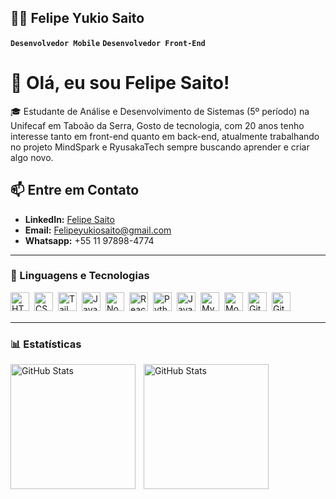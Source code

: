 ## 👨‍💻 Felipe Yukio Saito

**`Desenvolvedor Mobile`**  **`Desenvolvedor Front-End`** 

# 👋 Olá, eu sou Felipe Saito!

🎓 Estudante de Análise e Desenvolvimento de Sistemas (5º período) na Unifecaf em Taboão da Serra, Gosto de tecnologia, com 20 anos tenho interesse tanto em front-end quanto em back-end, atualmente trabalhando no projeto MindSpark e RyusakaTech sempre buscando aprender e criar algo novo.

## 📫 Entre em Contato

- **LinkedIn:** [Felipe Saito](https://www.linkedin.com/in/felipeyukiosaito/)  
- **Email:** Felipeyukiosaito@gmail.com
- **Whatsapp:** +55 11 97898-4774

---

### 🤖 Linguagens e Tecnologias

<img 
    align="left" 
    alt="HTML" 
    title="HTML" 
    width="30px" 
    style="padding-right: 5px;" 
    src="https://cdn.jsdelivr.net/gh/devicons/devicon/icons/html5/html5-original.svg" 
/>
<img 
    align="left" 
    alt="CSS" 
    title="CSS" 
    width="30px" 
    style="padding-right: 5px;" 
    src="https://cdn.jsdelivr.net/gh/devicons/devicon/icons/css3/css3-original.svg" 
/>
<img 
    align="left" 
    alt="Tailwind CSS" 
    title="Tailwind CSS" 
    width="30px" 
    style="padding-right: 5px; margin-top: 0px;" 
    src="https://cdn.jsdelivr.net/gh/devicons/devicon@latest/icons/tailwindcss/tailwindcss-original.svg" 
/>
<img 
    align="left" 
    alt="JavaScript" 
    title="JavaScript" 
    width="30px" 
    style="padding-right: 5px; margin-top: 0px;" 
    src="https://cdn.jsdelivr.net/gh/devicons/devicon/icons/javascript/javascript-original.svg" 
/>


<img 
    align="left" 
    alt="Node.js" 
    title="Node.js" 
    width="30px" 
    style="padding-right: 5px;" 
    src="https://cdn.jsdelivr.net/gh/devicons/devicon/icons/nodejs/nodejs-original.svg" 
/>

<img 
    align="left" 
    alt="React" 
    title="React" 
    width="30px" 
    style="padding-right: 5px; margin-top: 0px;" 
    src="https://cdn.jsdelivr.net/gh/devicons/devicon@latest/icons/react/react-original.svg" 
/>

<img 
    align="left" 
    alt="Python" 
    title="Python" 
    width="30px" 
    style="padding-right: 5px; margin-top: 0px;" 
    src="https://cdn.jsdelivr.net/gh/devicons/devicon@latest/icons/python/python-original.svg" 
/>

<img 
    align="left" 
    alt="Java" 
    title="Java" 
    width="30px" 
    style="padding-right: 5px; margin-top: 0px;" 
    src="https://cdn.jsdelivr.net/gh/devicons/devicon@latest/icons/java/java-original.svg" 
/>

<img 
    align="left" 
    alt="MySQL" 
    title="MySQL" 
    width="30px" 
    style="padding-right: 5px; margin-top: 0px;" 
    src="https://cdn.jsdelivr.net/gh/devicons/devicon@latest/icons/mysql/mysql-original.svg" 
/>

<img 
    align="left" 
    alt="MongoDB" 
    title="MongoDB" 
    width="30px" 
    style="padding-right: 5px; margin-top: 0px;" 
    src="https://cdn.jsdelivr.net/gh/devicons/devicon@latest/icons/mongodb/mongodb-original.svg" 
/>

<img 
    align="left" 
    alt="Git" 
    title="Git" 
    width="30px" 
    style="padding-right: 5px; margin-top: 0px;" 
    src="https://cdn.jsdelivr.net/gh/devicons/devicon@latest/icons/git/git-original.svg" 
/>

<img 
    align="left" 
    alt="GitHub" 
    title="GitHub" 
    width="30px" 
    style="padding-right: 5px; margin-top: 0px;" 
    src="https://cdn.jsdelivr.net/gh/devicons/devicon@latest/icons/github/github-original.svg" 
/>


<br><br>

---

### 📊 Estatísticas
<img
    align="left"
    alt="GitHub Stats"
    height= "200"
    style="padding-right: 10px;"
    src="https://github-readme-stats.vercel.app/api?username=FelipeSaito&show_icons=true&theme=tokyonight&include_all_commits=true&locale=pt-br"
/>

<img
    align="left"
    alt="GitHub Stats"
    height="200"
    style="padding-right: 10px;"
    src="https://github-readme-stats.vercel.app/api/top-langs/?username=FelipeSaito&theme=tokyonight&layout=compact&custom_title=Tecnologias"
/>










    
